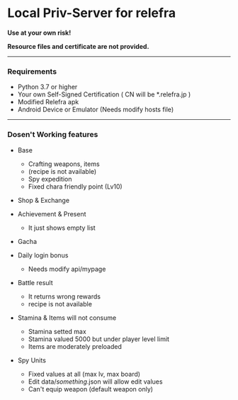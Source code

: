 # Local Priv-Server for relefra

**Use at your own risk!**

**Resource files and certificate are not provided.**

---

### Requirements

- Python 3.7 or higher
- Your own Self-Signed Certification ( CN will be *.relefra.jp )
- Modified Relefra apk
- Android Device or Emulator (Needs modify hosts file)

---

### Dosen't Working features

- Base
  + Crafting weapons, items
  + (recipe is not available)
  + Spy expedition
  + Fixed chara friendly point (Lv10)

- Shop & Exchange

- Achievement & Present
  + It just shows empty list

- Gacha

- Daily login bonus
  + Needs modify api/mypage

- Battle result
  + It returns wrong rewards
  + recipe is not available

- Stamina & Items will not consume
  + Stamina setted max
  + Stamina valued 5000 but under player level limit
  + Items are moderately preloaded

- Spy Units
  + Fixed values at all (max lv, max board)
  + Edit data/_something_.json will allow edit values
  + Can't equip weapon (default weapon only)
